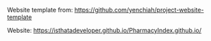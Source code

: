 Website template from: 
https://github.com/yenchiah/project-website-template

Website:
https://isthatadeveloper.github.io/PharmacyIndex.github.io/
